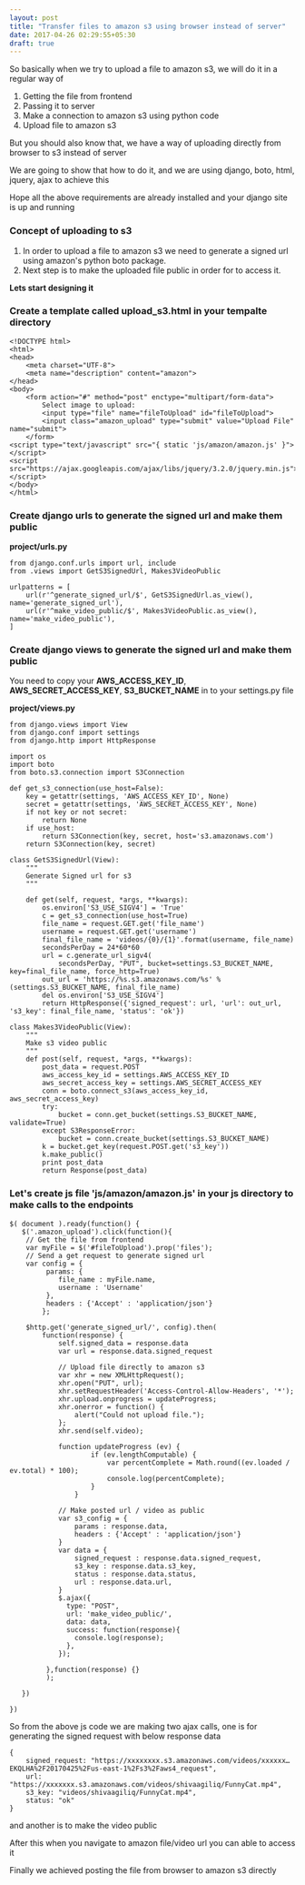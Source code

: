 ```yaml
---
layout: post
title: "Transfer files to amazon s3 using browser instead of server"
date: 2017-04-26 02:29:55+05:30
draft: true
---
```

So basically when we try to upload a file to amazon s3, we will do it in a regular way of 

1. Getting the file from frontend
2. Passing it to server
3. Make a connection to amazon s3 using python code
4. Upload file to amazon s3

But you should also know that, we have a way of uploading directly from browser to s3 instead of server

We are going to show that how to do it, and we are using django, boto, html, jquery, ajax to achieve this

Hope all the above requirements are already installed and your django site is up and running

### Concept of uploading to s3

1. In order to upload a file to amazon s3 we need to generate a signed url using amazon's python boto package.
2. Next step is to make the uploaded file public in order for to access it.

**Lets start designing it**

### Create a template called **upload_s3.html** in your tempalte directory

	<!DOCTYPE html>
	<html>
	<head>
	    <meta charset="UTF-8">
	    <meta name="description" content="amazon">
	</head>
	<body>
		<form action="#" method="post" enctype="multipart/form-data">
		    Select image to upload:
		    <input type="file" name="fileToUpload" id="fileToUpload">
		    <input class="amazon_upload" type="submit" value="Upload File" name="submit">
		</form>
	<script type="text/javascript" src="{ static 'js/amazon/amazon.js' }"></script>
	<script src="https://ajax.googleapis.com/ajax/libs/jquery/3.2.0/jquery.min.js"></script>
	</body>
	</html>

### Create django urls to generate the signed url and make them public

**project/urls.py**

	from django.conf.urls import url, include
	from .views import GetS3SignedUrl, Makes3VideoPublic

	urlpatterns = [
		url(r'^generate_signed_url/$', GetS3SignedUrl.as_view(), name='generate_signed_url'),
	    url(r'^make_video_public/$', Makes3VideoPublic.as_view(), name='make_video_public'),
	]

### Create django views to generate the signed url and make them public

You need to copy your **AWS_ACCESS_KEY_ID**, **AWS_SECRET_ACCESS_KEY**, **S3_BUCKET_NAME** in to your settings.py file

**project/views.py**
	
	from django.views import View
	from django.conf import settings
	from django.http import HttpResponse

	import os
	import boto
	from boto.s3.connection import S3Connection

	def get_s3_connection(use_host=False):
	    key = getattr(settings, 'AWS_ACCESS_KEY_ID', None)
	    secret = getattr(settings, 'AWS_SECRET_ACCESS_KEY', None)
	    if not key or not secret:
	        return None
	    if use_host:
	        return S3Connection(key, secret, host='s3.amazonaws.com')
	    return S3Connection(key, secret)

	class GetS3SignedUrl(View):
	    """
	    Generate Signed url for s3
	    """

	    def get(self, request, *args, **kwargs):
	        os.environ['S3_USE_SIGV4'] = 'True'
	        c = get_s3_connection(use_host=True)
	        file_name = request.GET.get('file_name')
	        username = request.GET.get('username')
	        final_file_name = 'videos/{0}/{1}'.format(username, file_name)
	        secondsPerDay = 24*60*60
	        url = c.generate_url_sigv4(
	            secondsPerDay, "PUT", bucket=settings.S3_BUCKET_NAME, key=final_file_name, force_http=True)
	        out_url = 'https://%s.s3.amazonaws.com/%s' % (settings.S3_BUCKET_NAME, final_file_name)
	        del os.environ['S3_USE_SIGV4']
	        return HttpResponse({'signed_request': url, 'url': out_url, 's3_key': final_file_name, 'status': 'ok'})

	class Makes3VideoPublic(View):
	    """
	    Make s3 video public
	    """
	    def post(self, request, *args, **kwargs):
	        post_data = request.POST
	        aws_access_key_id = settings.AWS_ACCESS_KEY_ID
	        aws_secret_access_key = settings.AWS_SECRET_ACCESS_KEY
	        conn = boto.connect_s3(aws_access_key_id, aws_secret_access_key)
	        try:
	            bucket = conn.get_bucket(settings.S3_BUCKET_NAME, validate=True)
	        except S3ResponseError:
	            bucket = conn.create_bucket(settings.S3_BUCKET_NAME)
	        k = bucket.get_key(request.POST.get('s3_key'))
	        k.make_public()
	        print post_data
	        return Response(post_data)

### Let's create js file 'js/amazon/amazon.js' in your js directory to make calls to the endpoints


	$( document ).ready(function() {
	   $('.amazon_upload').click(function(){
	   	// Get the file from frontend
	   	var myFile = $('#fileToUpload').prop('files');
	   	// Send a get request to generate signed url
	   	var config = {
	         params: {
	            file_name : myFile.name,
	            username : 'Username'
	         },
	         headers : {'Accept' : 'application/json'}
	        };

	    $http.get('generate_signed_url/', config).then(
	        function(response) {
	            self.signed_data = response.data
	            var url = response.data.signed_request

	            // Upload file directly to amazon s3
	            var xhr = new XMLHttpRequest();
	            xhr.open("PUT", url);
	            xhr.setRequestHeader('Access-Control-Allow-Headers', '*');
	            xhr.upload.onprogress = updateProgress;
	            xhr.onerror = function() {
	                alert("Could not upload file.");
	            };
	            xhr.send(self.video);

	            function updateProgress (ev) {
	                    if (ev.lengthComputable) {
	                        var percentComplete = Math.round((ev.loaded / ev.total) * 100);
	                        console.log(percentComplete);
	                    }
	                }

	            // Make posted url / video as public
	            var s3_config = {
	                params : response.data,
	                headers : {'Accept' : 'application/json'}
	            }
	            var data = {
	                signed_request : response.data.signed_request,
	                s3_key : response.data.s3_key,
	                status : response.data.status,
	                url : response.data.url,
	            }
	            $.ajax({
	              type: "POST",
	              url: 'make_video_public/',
	              data: data,
	              success: function(response){
	                console.log(response);
	              },
	            });

	         },function(response) {}
	         );

	   })

	})


So from the above js code we are making two ajax calls, one is for generating the signed request with below response data

	{
		signed_request: "https://xxxxxxxx.s3.amazonaws.com/videos/xxxxxx…EKQLHA%2F20170425%2Fus-east-1%2Fs3%2Faws4_request", 
		url: "https://xxxxxxx.s3.amazonaws.com/videos/shivaagiliq/FunnyCat.mp4", 
		s3_key: "videos/shivaagiliq/FunnyCat.mp4", 
		status: "ok"
	}

and another is to make the video public

After this when you navigate to amazon file/video url you can able to access it

Finally we achieved posting the file from browser to amazon s3 directly



